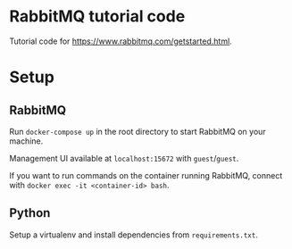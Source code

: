 # RabbitMQ tutorial code

Tutorial code for https://www.rabbitmq.com/getstarted.html.

# Setup

## RabbitMQ

Run `docker-compose up` in the root directory to start RabbitMQ on your machine.

Management UI available at `localhost:15672` with `guest`/`guest`.

If you want to run commands on the container running RabbitMQ, connect with `docker exec -it <container-id> bash`.

## Python

Setup a virtualenv and install dependencies from `requirements.txt`.
